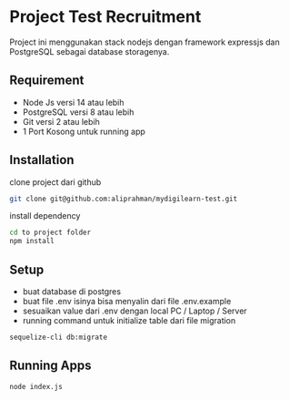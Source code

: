 # Project Test Recruitment

Project ini menggunakan stack nodejs dengan framework expressjs dan PostgreSQL sebagai database storagenya.

## Requirement
- Node Js versi 14 atau lebih
- PostgreSQL versi 8 atau lebih
- Git versi 2 atau lebih
- 1 Port Kosong untuk running app

## Installation

clone project dari github

```bash
git clone git@github.com:aliprahman/mydigilearn-test.git
```
install dependency
```bash
cd to project folder
npm install
```

## Setup
- buat database di postgres
- buat file .env isinya bisa menyalin dari file .env.example
- sesuaikan value dari .env dengan local PC / Laptop / Server
- running command untuk initialize table dari file migration
```bash
sequelize-cli db:migrate
```

## Running Apps
```bash
node index.js
```